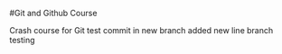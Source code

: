 #Git and Github Course

Crash course for Git
test commit in new branch
added new line branch testing

